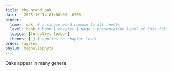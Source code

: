 ```yaml
---
title: the grand oak
date:   2025-10-14 01:00:00 -0700
binder:
  tome:  oak  # a single word common to all levels
  level: book # book | chapter | page : presentation level of this file.
  topics: [forestry, lumber]
  themes: [ ] # applies to chapter level
order: fagales
phylum: magnoliophyta
---
```

Oaks appear in many genera.
